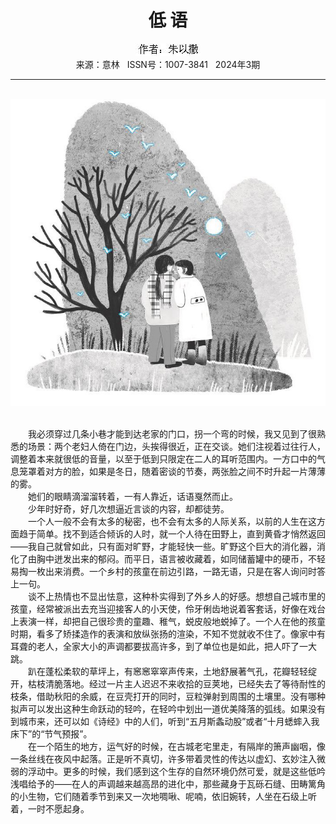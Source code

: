 # <center>低 语</center>

<div align=center><img src="https://raw.githubusercontent.com/leaguecn/magazines/main/img_authors/%25d7%25f7%25d5%25df%25a3%25ba%25d6%25ec%25d2%25d4%25c8%25f6.jpg"></div>

<center>来源：意林   ISSN号：1007-3841   2024年3期</center>

* * *

<br>![](https://raw.githubusercontent.com/leaguecn/magazines/main/img/yili20240352-1-l.jpg)

  
<br>　　我必须穿过几条小巷才能到达老家的门口，拐一个弯的时候，我又见到了很熟悉的场景：两个老妇人倚在门边，头挨得很近，正在交谈。她们注视着过往行人，调整着本来就很低的音量，以至于低到只限定在二人的耳听范围内。一方口中的气息笼罩着对方的脸，如果是冬日，随着密谈的节奏，两张脸之间不时升起一片薄薄的雾。  
　　她们的眼睛滴溜溜转着，一有人靠近，话语戛然而止。  
　　少年时好奇，好几次想逼近言谈的内容，却都徒劳。  
　　一个人一般不会有太多的秘密，也不会有太多的人际关系，以前的人生在这方面趋于简单。找不到适合倾诉的人时，就一个人待在田野上，直到黄昏才悄然返回——我自己就曾如此，只有面对旷野，才能轻快一些。旷野这个巨大的消化器，消化了由胸中迸发出来的郁闷。而平日，语言被收藏着，如同储蓄罐中的硬币，不轻易掏一枚出来消费。一个乡村的孩童在前边引路，一路无语，只是在客人询问时答上一句。  
　　谈不上热情也不显出怯意，这种朴实得到了外乡人的好感。想想自己城市里的孩童，经常被派出去充当迎接客人的小天使，伶牙俐齿地说着客套话，好像在戏台上表演一样，却把自己很珍贵的童趣、稚气，蜕皮般地蜕掉了。一个人在他的孩童时期，看多了矫揉造作的表演和放纵张扬的渲染，不知不觉就收不住了。像家中有耳聋的老人，全家大小的声调都要拔高许多，到了单位也是如此，把人吓了一大跳。  
　　趴在蓬松柔软的草坪上，有窸窸窣窣声传来，土地舒展著气孔，花瓣轻轻绽开，枯枝清脆落地。经过一片主人迟迟不来收拾的豆荚地，已经失去了等待耐性的枝条，借助秋阳的余威，在豆壳打开的同时，豆粒弹射到周围的土壤里。没有哪种拟声可以发出这种生命跃动的轻吟，在轻吟中划出一道优美降落的弧线。如果没有到城市来，还可以如《诗经》中的人们，听到“五月斯螽动股”或者“十月蟋蟀入我床下”的“节气预报”。  
　　在一个陌生的地方，运气好的时候，在古城老宅里走，有隔岸的箫声幽咽，像一条丝线在夜风中起落。正是听不真切，许多带着灵性的传达以虚幻、玄妙注入微弱的浮动中。更多的时候，我们感到这个生存的自然环境仍然可爱，就是这些低吟浅唱给予的——在人的声调越来越高昂的进化中，那些藏身于瓦砾石缝、田畴篱角的小生物，它们随着季节到来又一次地啁啾、呢喃，依旧婉转，人坐在石级上听着，一时不愿起身。
